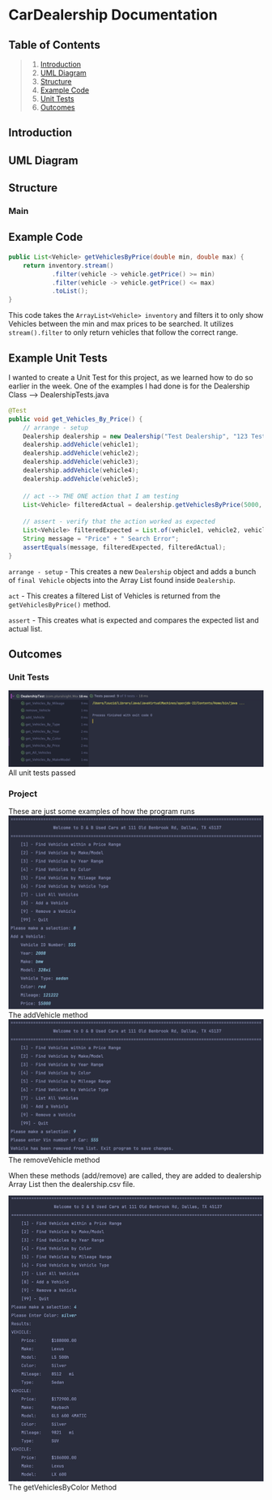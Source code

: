 # CarDealership Documentation

## Table of Contents
> 1. [Introduction](#Introduction)
> 2. [UML Diagram](#UML-Diagram)
> 3. [Structure](#Structure)
> 4. [Example Code](#Example-Code)
> 5. [Unit Tests](#Example-Unit-Tests)
> 6. [Outcomes](#Outcomes)

## Introduction

## UML Diagram

## Structure
### Main
### 
## Example Code
```java
public List<Vehicle> getVehiclesByPrice(double min, double max) {
    return inventory.stream()
            .filter(vehicle -> vehicle.getPrice() >= min)
            .filter(vehicle -> vehicle.getPrice() <= max)
            .toList();
}
```
This code takes the `ArrayList<Vehicle> inventory` and filters it to only show Vehicles between the min
and max prices to be searched. It utilizes `stream().filter` to only return vehicles that follow the correct
range.
## Example Unit Tests
I wanted to create a Unit Test for this project, as we learned how to do so earlier in the week.
One of the examples I had done is for the Dealership Class --> DealershipTests.java
```java
@Test
public void get_Vehicles_By_Price() {
    // arrange - setup
    Dealership dealership = new Dealership("Test Dealership", "123 Test Ave", "555-555-5555");
    dealership.addVehicle(vehicle1);
    dealership.addVehicle(vehicle2);
    dealership.addVehicle(vehicle3);
    dealership.addVehicle(vehicle4);
    dealership.addVehicle(vehicle5);

    // act --> THE ONE action that I am testing
    List<Vehicle> filteredActual = dealership.getVehiclesByPrice(5000, 10000);
    
    // assert - verify that the action worked as expected
    List<Vehicle> filteredExpected = List.of(vehicle1, vehicle2, vehicle3);
    String message = "Price" + " Search Error";
    assertEquals(message, filteredExpected, filteredActual);
}
```
`arrange - setup` - This creates a new `Dealership` object and adds a bunch of `final Vehicle` 
objects into the Array List found inside `Dealership`. 

`act` - This creates a filtered List of Vehicles is returned from the `getVehiclesByPrice()` method.

`assert` - This creates what is expected and compares the expected list and actual list.

## Outcomes
### Unit Tests
![All unit tests passed!](media/UnitTestResult.png)
All unit tests passed
### Project
These are just some examples of how the program runs
![Add Vehicle](media/Program_AddVehicle.png)
The addVehicle method
![Remove Vehicle](media/Program_RemoveVehicle.png)
The removeVehicle method

When these methods (add/remove) are called, they are added to dealership Array List then the dealership.csv file.


![Search By Color](media/Program_SearchByColor.png)
The getVehiclesByColor Method
